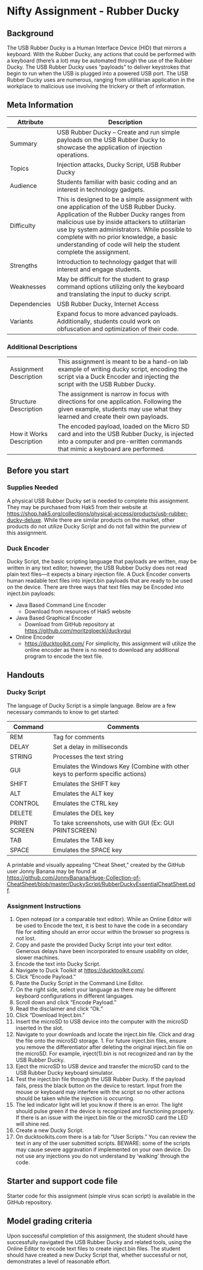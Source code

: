 # Nifty Assignment - Rubber Ducky

## Background

The USB Rubber Ducky is a Human Interface Device (HID) that mirrors a keyboard. With the Rubber Ducky, any actions that could be performed with a keyboard (there’s a lot) may be automated through the use of the Rubber Ducky. The USB Rubber Ducky uses “payloads” to deliver keystrokes that begin to run when the USB is plugged into a powered USB port. The USB Rubber Ducky uses are numerous, ranging from utilitarian application in the workplace to malicious use involving the trickery or theft of information.  

## Meta Information

| Attribute | Description |
| --------- |-------------|
|Summary | USB Rubber Ducky – Create and run simple payloads on the USB Rubber Ducky to showcase the application of injection operations.   |
| Topics | Injection attacks, Ducky Script, USB Rubber Ducky  |
|Audience |Students familiar with basic coding and an interest in technology gadgets.  |
| Difficulty | This is designed to be a simple assignment with one application of the USB Rubber Ducky. Application of the Rubber Ducky ranges from malicious use by inside attackers to utilitarian use by system administrators. While possible to complete with no prior knowledge, a basic understanding of code will help the student complete the assignment. |
|Strengths | Introduction to technology gadget that will interest and engage students.  |
| Weaknesses | May be difficult for the student to grasp command options utilizing only the keyboard and translating the input to ducky script.  |
| Dependencies |USB Rubber Ducky, Internet Access|
| Variants | Expand focus to more advanced payloads. Additionally, students could work on obfuscation and optimization of their code. |

### Additional Descriptions
|   |   |
|------------|----------|
|Assignment Description | This assignment is meant to be a hand-on lab example of writing ducky script, encoding the script via a Duck Encoder and injecting the script with the USB Rubber Ducky. |
|Structure Description | The assignment is narrow in focus with directions for one application. Following the given example, students may use what they learned and create their own payloads. |
| How it Works Description | The encoded payload, loaded on the Micro SD card and into the USB Rubber Ducky, is injected into a computer and pre-written commands that mimic a keyboard are performed.  |

## Before you start

### Supplies Needed

A physical USB Rubber Ducky set is needed to complete this assignment. They may be purchased from Hak5 from their website at https://shop.hak5.org/collections/physical-access/products/usb-rubber-ducky-deluxe. While there are similar products on the market, other products do not utilize Ducky Script and do not fall within the purview of this assignment.

### Duck Encoder
Ducky Script, the basic scripting language that payloads are written, may be written in any text editor; however, the USB Rubber Ducky does not read plain text files—it expects a binary injection file. A Duck Encoder converts human readable text files into inject.bin payloads that are ready to be used on the device. There are three ways that text files may be Encoded into inject.bin payloads:
*	Java Based Command Line Encoder
    *	Download from resources of Hak5 website
* Java Based Graphical Encoder
    *	Download from GitHub repository at https://github.com/moritzgloeckl/duckygui
* Online Encoder
    *	https://ducktoolkit.com/
For simplicity, this assignment will utilize the online encoder as there is no need to download any additional program to encode the text file.

## Handouts
### Ducky Script

The language of Ducky Script is a simple language. Below are a few necessary commands to know to get started:

| Command | Comments |
| --------- |-------------|
|REM	|Tag for comments|
|DELAY	|Set a delay in milliseconds|
|STRING	|Processes the text string|
|GUI |	Emulates the Windows Key (Combine with other keys to perform specific actions)  |
|SHIFT	|Emulates the SHIFT key|
|ALT |	Emulates the ALT key|
|CONTROL |	Emulates the CTRL key|
|DELETE	|Emulates the DEL key|
|PRINT SCREEN 	|To take screenshots, use with GUI (Ex: GUI PRINTSCREEN) |
|TAB|	Emulates the TAB key|
|SPACE	|Emulates the SPACE key|

A printable and visually appealing “Cheat Sheet,” created by the GitHub user Jonny Banana may be found at https://github.com/JonnyBanana/Huge-Collection-of-CheatSheet/blob/master/DuckyScript/RubberDuckyEssentialCheatSheet.pdf.

### Assignment Instructions
1.	Open notepad (or a comparable text editor). While an Online Editor will be used to Encode the text, it is best to have the code in a secondary file for editing should an error occur within the browser so progress is not lost.
2.	Copy and paste the provided Ducky Script into your text editor. Generous delays have been incorporated to ensure usability on older, slower machines.
3.	Encode the text into Ducky Script.
  1.	Navigate to Duck Toolkit at https://ducktoolkit.com/.
  2.	Click “Encode Payload.”
  3.	Paste the Ducky Script in the Command Line Editor.
  4.	On the right side, select your language as there may be different keyboard configurations in different languages.
  5.	Scroll down and click “Encode Payload.”
  6.	Read the disclaimer and click “Ok.”
  7.	Click “Download Inject.bin.”
  8.	Insert the microSD to USB device into the computer with the microSD inserted in the slot.
  9.	Navigate to your downloads and locate the inject.bin file. Click and drag the file onto the microSD storage.
      1. For future inject.bin files, ensure you remove the differentiator after deleting the original inject.bin file on the microSD. For example, inject(1).bin is not recognized and ran by the USB Rubber Ducky.
  10. Eject the microSD to USB device and transfer the microSD card to the USB Rubber Ducky keyboard simulator.
4. 	Test the inject.bin file through the USB Rubber Ducky. If the payload fails, press the black button on the device to restart. Input from the mouse or keyboard may interfere with the script so no other actions should be taken while the injection is occurring.
  1. The led indicator light will let you know if there is an error. The light should pulse green if the device is recognized and functioning properly. If there is an issue with the inject.bin file or the microSD card the LED will shine red.  
5.	Create a new Ducky Script.  
  1.	On ducktoolkits.com there is a tab for “User Scripts.” You can review the text in any of the user submitted scripts. BEWARE: some of the scripts may cause severe aggravation if implemented on your own device. Do not use any injections you do not understand by ‘walking’ through the code.  


## Starter and support code file
Starter code for this assignment (simple virus scan script) is available in the GitHub repository.

## Model grading criteria
Upon successful completion of this assignment, the student should have successfully navigated the USB Rubber Ducky and related tools, using the Online Editor to encode text files to create inject.bin files. The student should have created a new Ducky Script that, whether successful or not, demonstrates a level of reasonable effort.
